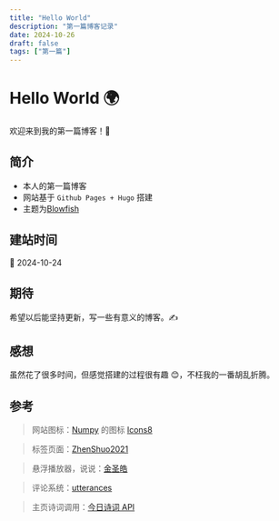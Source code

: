 ```yaml
---
title: "Hello World"
description: "第一篇博客记录"
date: 2024-10-26
draft: false
tags: ["第一篇"]
---
```


# Hello World 🌍

欢迎来到我的第一篇博客！🎉

## 简介
* 本人的第一篇博客
* 网站基于 `Github Pages + Hugo` 搭建
* 主题为[Blowfish](https://blowfish.page/)

## 建站时间
📅 2024-10-24

## 期待
希望以后能坚持更新，写一些有意义的博客。✍️

## 感想
虽然花了很多时间，但感觉搭建的过程很有趣 😊，不枉我的一番胡乱折腾。

## 参考
> 网站图标：<a target="_blank" href="https://icons8.com/icon/aR9CXyMagKIS/numpy">Numpy</a> 的图标 <a target="_blank" href="https://icons8.com">Icons8</a>

> 标签页面：[ZhenShuo2021](https://www.zsl0621.cc/tags/)

> 悬浮播放器，说说：[金圣皓](https://www.karlukle.site/blogs/site-build/)

> 评论系统：[utterances](https://utteranc.es/)

> 主页诗词调用：[今日诗词 API](https://www.jinrishici.com/)


